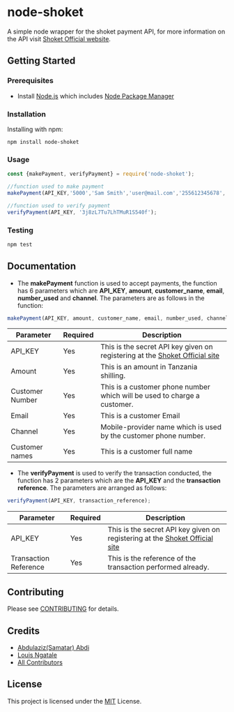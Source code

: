 # node-shoket

A simple node wrapper for the shoket payment API, for more information on the API visit [Shoket Official website](https://developers.shoket.co/).

## Getting Started

### Prerequisites

- Install [Node.js](https://nodejs.org/) which includes [Node Package Manager](https://www.npmjs.com/get-npm)


### Installation
Installing with npm:

```shell
npm install node-shoket
```

### Usage
```js
const {makePayment, verifyPayment} = require('node-shoket');

//function used to make payment
makePayment(API_KEY,'5000','Sam Smith','user@mail.com','255612345678','Halotel');

//function used to verify payment
verifyPayment(API_KEY, '3j8zL7Tu7LhTMuR1S540f');

```

### Testing
```js
npm test
```

## Documentation
- The **makePayment** function is used to accept payments, the function has 6 parameters which are **API_KEY**, **amount**, **customer_name**, **email**, **number_used** and **channel**. 
The parameters are as follows in the function:
```js
makePayment(API_KEY, amount, customer_name, email, number_used, channel);
```
| Parameter       | Required | Description                                                                                                 |
|-----------------|----------|-------------------------------------------------------------------------------------------------------------|
| API_KEY         | Yes      | This is the secret API key given on registering at the [Shoket Official site](https://dashboard.shoket.co/) |
| Amount          | Yes      | This is an amount in Tanzania shilling.                                                                     |
| Customer Number | Yes      | This is a customer phone number which will be used to charge a customer.                                    |
| Email           | Yes      | This is a customer Email                                                                                    |
| Channel         | Yes      | Mobile-provider name which is used by the customer phone number.                                            |
| Customer names  | Yes      | This is a customer full name                                                                                |

- The **verifyPayment** is used to verify the transaction conducted, the function has 2 parameters which are the **API_KEY** and the **transaction reference**. The parameters are arranged as follows:

```js
verifyPayment(API_KEY, transaction_reference);
```
| Parameter             | Required | Description                                                                                                 |
|-----------------------|----------|-------------------------------------------------------------------------------------------------------------|
| API_KEY               | Yes      | This is the secret API key given on registering at the [Shoket Official site](https://dashboard.shoket.co/) |
| Transaction Reference | Yes      | This is the reference of the transaction performed already.                                                 |

## Contributing

Please see [CONTRIBUTING](CODE_OF_CONDUCT.md) for details.


## Credits

-   [Abdulaziz(Samatar) Abdi](https://github.com/azeez1776)
-   [Louis Ngatale](https://github.com/LouisNgatale)
-   [All Contributors](../../contributors)


## License

This project is licensed under the [MIT](LICENSE.md) License.
